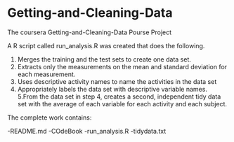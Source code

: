 # Getting-and-Cleaning-Data
The coursera Getting-and-Cleaning-Data Pourse Project

A R script called run_analysis.R was created that does the following.

   1. Merges the training and the test sets to create one data set.
   2. Extracts only the measurements on the mean and standard deviation for each measurement.
   3. Uses descriptive activity names to name the activities in the data set
   4. Appropriately labels the data set with descriptive variable names.
   5.From the data set in step 4, creates a second, independent tidy data set with the average 
   of each variable for each activity and each subject.
   
   The complete work contains:
   
   -README.md
   -COdeBook
   -run_analysis.R
   -tidydata.txt
   
